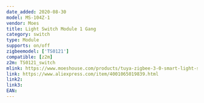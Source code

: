 ```yaml
---
date_added: 2020-08-30
model: MS-104Z-1
vendor: Moes
title: Light Switch Module 1 Gang
category: switch
type: Module
supports: on/off
zigbeemodel: ['TS0121']
compatible: [z2m]
z2m: TS0121_switch
mlink: https://www.moeshouse.com/products/tuya-zigbee-3-0-smart-light-switch-module-smart-life-tuya-wireless-remote-control-work-with-alexa-google-home-for-voice-control
link: https://www.aliexpress.com/item/4001065019839.html
link2: 
link3: 
EAN: 
---
```

